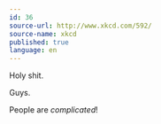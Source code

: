 ```yaml
---
id: 36
source-url: http://www.xkcd.com/592/
source-name: xkcd
published: true
language: en
---
```

Holy shit.

Guys.

People are *complicated*!
